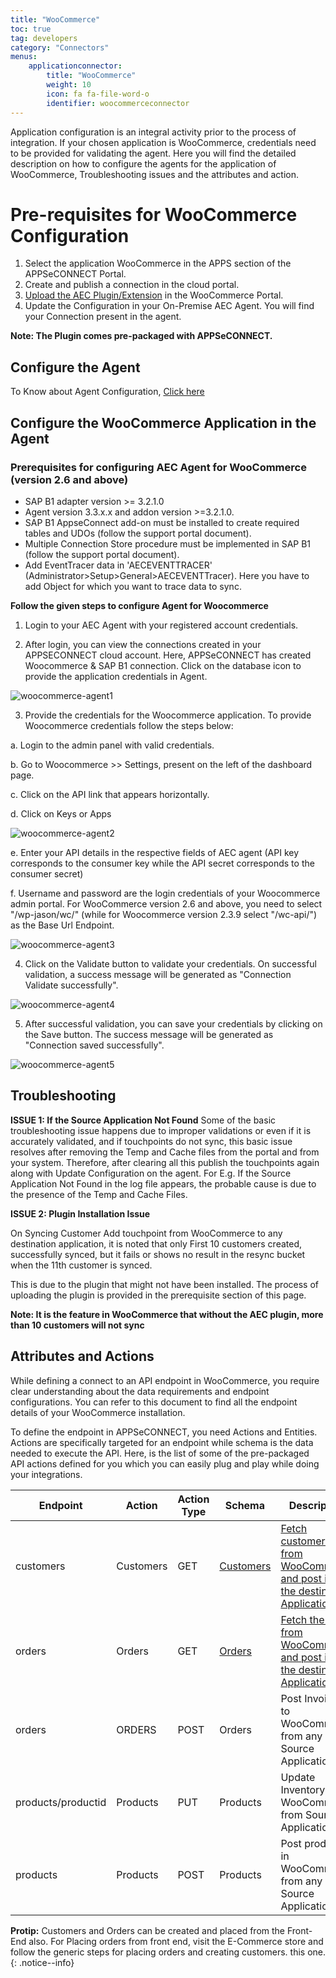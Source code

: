 ```yaml
---
title: "WooCommerce"
toc: true
tag: developers
category: "Connectors"
menus: 
    applicationconnector:
        title: "WooCommerce"
        weight: 10
        icon: fa fa-file-word-o
        identifier: woocommerceconnector
---
```


Application configuration is an integral activity prior to the process of integration. If your chosen application is WooCommerce, 
credentials need to be provided for validating the agent. Here you will find the detailed description on 
how to configure the agents for the application of WooCommerce, Troubleshooting issues and the attributes and action.

# Pre-requisites for WooCommerce Configuration 

1.	Select the application WooCommerce in the APPS section of the APPSeCONNECT Portal.
2.	Create and publish a connection in the cloud portal.
3.  [Upload the AEC Plugin/Extension](/connectors/woocommerce-plugin-extension-upload/) in the WooCommerce Portal. 
4.	Update the Configuration in your On-Premise AEC Agent. You will find your Connection present in the agent.

**Note: The Plugin comes pre-packaged with APPSeCONNECT.**

## Configure the Agent

To Know about Agent Configuration, [Click here](/deployment/Deployment-Configuration/)

## Configure the WooCommerce Application in the Agent

### Prerequisites for configuring AEC Agent for WooCommerce (version 2.6 and above)

* SAP B1 adapter version >= 3.2.1.0 
* Agent version 3.3.x.x and addon version >=3.2.1.0.
* SAP B1  AppseConnect add-on must be installed to create required tables and UDOs (follow the support portal document).
* Multiple Connection Store procedure must be implemented in SAP B1 (follow the support portal document).
* Add EventTracer data  in 'AECEVENTTRACER'  (Administrator>Setup>General>AECEVENTTracer). Here you have to add Object for which you want to trace data to sync.

**Follow the given steps to configure Agent for Woocommerce** 

1. Login to your AEC Agent with your registered account credentials.

2. After login, you can view the connections created in your APPSECONNECT cloud account. 
  Here, APPSeCONNECT has created Woocommerce & SAP B1 connection. Click on the database 
  icon to provide the application credentials in Agent.

![woocommerce-agent1](/staticfiles/connectors/media/application-connector/woocommerce-agent1.png)

3. Provide the credentials for the Woocommerce application. To provide Woocommerce credentials follow the steps below:

a. Login to the admin panel with valid credentials.

b. Go to Woocommerce >> Settings, present on the left of the dashboard page.

c. Click on the API link that appears horizontally.

d. Click on Keys or Apps 

![woocommerce-agent2](/staticfiles/connectors/media/application-connector/woocommerce-agent2.png)

e. Enter your API details in the respective fields of AEC agent (API key corresponds to the 
   consumer key while the API secret corresponds to the consumer secret)

f. Username and password are the login credentials of your Woocommerce admin portal. For WooCommerce version 2.6 
   and above, you need to select "/wp-jason/wc/" (while for Woocommerce version 2.3.9 select "/wc-api/") 
   as the Base Url Endpoint.

![woocommerce-agent3](/staticfiles/connectors/media/application-connector/woocommerce-agent3.png)

4. Click on the Validate button to validate your credentials. On successful validation, a success message will be generated 
   as "Connection Validate successfully".

![woocommerce-agent4](/staticfiles/connectors/media/application-connector/woocommerce-agent4.png)

5. After successful validation, you can save your credentials by clicking on the Save button. 
   The success message will be generated as "Connection saved successfully".

![woocommerce-agent5](/staticfiles/connectors/media/application-connector/woocommerce-agent5.png)


## Troubleshooting

**ISSUE 1:  If the Source Application Not Found**
Some of the basic troubleshooting issue happens due to improper validations or even if it is accurately validated, and if touchpoints do not sync, this basic issue
resolves after removing the Temp and Cache files from the portal and from your system. Therefore, after clearing all this publish the touchpoints again along with Update Configuration on the agent.
For E.g. If the Source Application Not Found in the log file appears, the probable cause is due to the presence of the Temp and Cache Files.


**ISSUE 2: Plugin Installation Issue**

On Syncing Customer Add touchpoint from WooCommerce to any destination application, it is noted that only 
First 10 customers created, successfully synced, but it fails or shows no result in the resync bucket 
when the 11th customer is synced.

This is due to the plugin that might not have been installed. The process of uploading the plugin is provided 
in the prerequisite section of this page.

**Note: It is the feature in WooCommerce that without the AEC plugin, more than 10 customers will not sync**

## Attributes and Actions

While defining a connect to an API endpoint in WooCommerce, you require clear understanding about the data requirements 
and endpoint configurations. You can refer to this document to find all the endpoint details of your WooCommerce installation.
 
To define the endpoint in APPSeCONNECT, you need Actions and Entities. Actions are specifically targeted for an endpoint 
while schema is the data needed to execute the API. Here, is the list of some of the pre-packaged API actions defined 
for you which you can easily plug and play while doing your integrations.

|Endpoint|Action|Action Type|Schema|Description|
|---|---|---|---|------|
|customers|Customers|GET|[Customers](https://portal.appseconnect.com/AppEntityAction?AppVersionId=cbc4737b-e610-4beb-835c-da5f59e6a5e2&entityId=61f33b9c-5087-4481-8e86-a8155be71c51&entityActionId=dde24ee9-0872-48f6-8593-8ca9ee6034f7&orgId=d21688a4-8967-48de-ae82-31dda565ec51)|[Fetch customers from WooCommerce and post it to the destination Application](https://learnwoo.com/woocommerce-create-new-user-account/)|
|orders|Orders|GET|[Orders](https://portal.appseconnect.com/AppEntityAction?AppVersionId=cbc4737b-e610-4beb-835c-da5f59e6a5e2&entityId=eecd4a6e-257e-4561-8f6d-c9ae13334ee4&entityActionId=b50f33bd-7843-4e5d-a7e2-07ec2f696d46&orgId=d21688a4-8967-48de-ae82-31dda565ec51)|[Fetch the order from WooCommerce and post it to the destination Application](https://docs.woocommerce.com/document/managing-orders/)|
|orders|ORDERS|POST|Orders|Post Invoices to WooCommerce from any Source Application|
|products/productid|Products|PUT|Products|Update Inventory in WooCommerce from Source Application|
|products|Products|POST|Products|Post products in WooCommerce from any Source Application|

**Protip:** Customers and Orders can be created and placed from the Front-End also. For Placing orders from front end, visit the E-Commerce store and follow the generic steps for placing orders and creating customers.
this one.
{: .notice--info}
